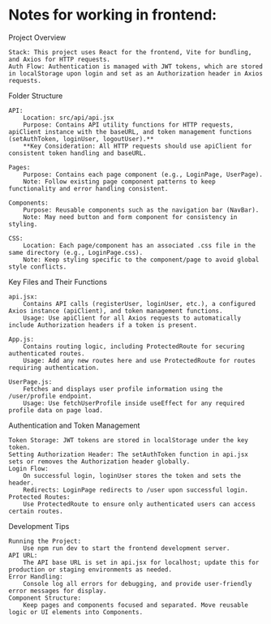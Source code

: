 # Notes for working in frontend:

Project Overview

    Stack: This project uses React for the frontend, Vite for bundling, and Axios for HTTP requests.
    Auth Flow: Authentication is managed with JWT tokens, which are stored in localStorage upon login and set as an Authorization header in Axios requests.

Folder Structure

    API:
        Location: src/api/api.jsx
        Purpose: Contains API utility functions for HTTP requests, apiClient instance with the baseURL, and token management functions (setAuthToken, loginUser, logoutUser).**
        **Key Consideration: All HTTP requests should use apiClient for consistent token handling and baseURL.

    Pages:
        Purpose: Contains each page component (e.g., LoginPage, UserPage).
        Note: Follow existing page component patterns to keep functionality and error handling consistent.

    Components:
        Purpose: Reusable components such as the navigation bar (NavBar).
        Note: May need button and form component for consistency in styling.

    CSS:
        Location: Each page/component has an associated .css file in the same directory (e.g., LoginPage.css).
        Note: Keep styling specific to the component/page to avoid global style conflicts.

Key Files and Their Functions

    api.jsx:
        Contains API calls (registerUser, loginUser, etc.), a configured Axios instance (apiClient), and token management functions.
        Usage: Use apiClient for all Axios requests to automatically include Authorization headers if a token is present.

    App.js:
        Contains routing logic, including ProtectedRoute for securing authenticated routes.
        Usage: Add any new routes here and use ProtectedRoute for routes requiring authentication.

    UserPage.js:
        Fetches and displays user profile information using the /user/profile endpoint.
        Usage: Use fetchUserProfile inside useEffect for any required profile data on page load.

Authentication and Token Management

    Token Storage: JWT tokens are stored in localStorage under the key token.
    Setting Authorization Header: The setAuthToken function in api.jsx sets or removes the Authorization header globally.
    Login Flow:
        On successful login, loginUser stores the token and sets the header.
        Redirects: LoginPage redirects to /user upon successful login.
    Protected Routes:
        Use ProtectedRoute to ensure only authenticated users can access certain routes.

Development Tips

    Running the Project:
        Use npm run dev to start the frontend development server.
    API URL:
        The API base URL is set in api.jsx for localhost; update this for production or staging environments as needed.
    Error Handling:
        Console log all errors for debugging, and provide user-friendly error messages for display.
    Component Structure:
        Keep pages and components focused and separated. Move reusable logic or UI elements into Components.
